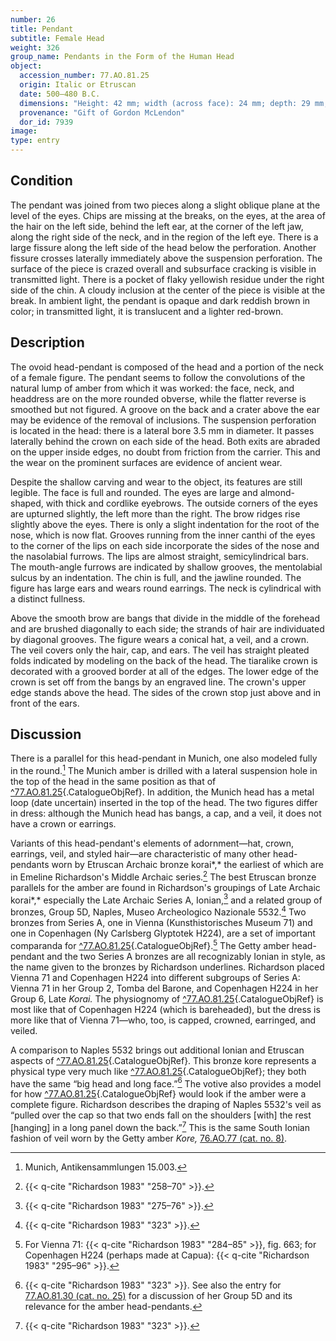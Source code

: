 ```yaml
---
number: 26
title: Pendant
subtitle: Female Head
weight: 326
group_name: Pendants in the Form of the Human Head
object:
  accession_number: 77.AO.81.25
  origin: Italic or Etruscan
  date: 500–480 B.C.
  dimensions: "Height: 42 mm; width (across face): 24 mm; depth: 29 mm; Diameter of suspension hole: 3.5 mm; Weight: 14.9 g"
  provenance: "Gift of Gordon McLendon"
  dor_id: 7939
image:
type: entry
---
```


## Condition

The pendant was joined from two pieces along a slight oblique plane at the level of the eyes. Chips are missing at the breaks, on the eyes, at the area of the hair on the left side, behind the left ear, at the corner of the left jaw, along the right side of the neck, and in the region of the left eye. There is a large fissure along the left side of the head below the perforation. Another fissure crosses laterally immediately above the suspension perforation. The surface of the piece is crazed overall and subsurface cracking is visible in transmitted light. There is a pocket of flaky yellowish residue under the right side of the chin. A cloudy inclusion at the center of the piece is visible at the break. In ambient light, the pendant is opaque and dark reddish brown in color; in transmitted light, it is translucent and a lighter red-brown.

## Description

The ovoid head-pendant is composed of the head and a portion of the neck of a female figure. The pendant seems to follow the convolutions of the natural lump of amber from which it was worked: the face, neck, and headdress are on the more rounded obverse, while the flatter reverse is smoothed but not figured. A groove on the back and a crater above the ear may be evidence of the removal of inclusions. The suspension perforation is located in the head: there is a lateral bore 3.5 mm in diameter. It passes laterally behind the crown on each side of the head. Both exits are abraded on the upper inside edges, no doubt from friction from the carrier. This and the wear on the prominent surfaces are evidence of ancient wear.

Despite the shallow carving and wear to the object, its features are still legible. The face is full and rounded. The eyes are large and almond-shaped, with thick and cordlike eyebrows. The outside corners of the eyes are upturned slightly, the left more than the right. The brow ridges rise slightly above the eyes. There is only a slight indentation for the root of the nose, which is now flat. Grooves running from the inner canthi of the eyes to the corner of the lips on each side incorporate the sides of the nose and the nasolabial furrows. The lips are almost straight, semicylindrical bars. The mouth-angle furrows are indicated by shallow grooves, the mentolabial sulcus by an indentation. The chin is full, and the jawline rounded. The figure has large ears and wears round earrings. The neck is cylindrical with a distinct fullness.

Above the smooth brow are bangs that divide in the middle of the forehead and are brushed diagonally to each side; the strands of hair are individuated by diagonal grooves. The figure wears a conical hat, a veil, and a crown. The veil covers only the hair, cap, and ears. The veil has straight pleated folds indicated by modeling on the back of the head. The tiaralike crown is decorated with a grooved border at all of the edges. The lower edge of the crown is set off from the bangs by an engraved line. The crown's upper edge stands above the head. The sides of the crown stop just above and in front of the ears.

## Discussion

There is a parallel for this head-pendant in Munich, one also modeled fully in the round.[^1] The Munich amber is drilled with a lateral suspension hole in the top of the head in the same position as that of [^77.AO.81.25](#cat-77.AO.81.25){.CatalogueObjRef}. In addition, the Munich head has a metal loop (date uncertain) inserted in the top of the head. The two figures differ in dress: although the Munich head has bangs, a cap, and a veil, it does not have a crown or earrings.

Variants of this head-pendant's elements of adornment—hat, crown, earrings, veil, and styled hair—are characteristic of many other head-pendants worn by Etruscan Archaic bronze korai*,* the earliest of which are in Emeline Richardson's Middle Archaic series.[^2] The best Etruscan bronze parallels for the amber are found in Richardson's groupings of Late Archaic korai*,* especially the Late Archaic Series A, Ionian,[^3] and a related group of bronzes, Group 5D, Naples, Museo Archeologico Nazionale 5532.[^4] Two bronzes from Series A, one in Vienna (Kunsthistorisches Museum 71) and one in Copenhagen (Ny Carlsberg Glyptotek H224), are a set of important comparanda for [^77.AO.81.25](#cat-77.AO.81.25){.CatalogueObjRef}.[^5] The Getty amber head-pendant and the two Series A bronzes are all recognizably Ionian in style, as the name given to the bronzes by Richardson underlines. Richardson placed Vienna 71 and Copenhagen H224 into different subgroups of Series A: Vienna 71 in her Group 2, Tomba del Barone, and Copenhagen H224 in her Group 6, Late *Korai.* The physiognomy of [^77.AO.81.25](#cat-77.AO.81.25){.CatalogueObjRef} is most like that of Copenhagen H224 (which is bareheaded), but the dress is more like that of Vienna 71—who, too, is capped, crowned, earringed, and veiled.

A comparison to Naples 5532 brings out additional Ionian and Etruscan aspects of [^77.AO.81.25](#cat-77.AO.81.25){.CatalogueObjRef}. This bronze kore represents a physical type very much like [^77.AO.81.25](#cat-77.AO.81.25){.CatalogueObjRef}; they both have the same “big head and long face.”[^6] The votive also provides a model for how [^77.AO.81.25](#cat-77.AO.81.25){.CatalogueObjRef} would look if the amber were a complete figure. Richardson describes the draping of Naples 5532's veil as “pulled over the cap so that two ends fall on the shoulders [with] the rest [hanging] in a long panel down the back.”[^7] This is the same South Ionian fashion of veil worn by the Getty amber *Kore,* [76.AO.77 (cat. no. 8)](#8.md).


[^1]: Munich, Antikensammlungen 15.003.

[^2]: {{< q-cite "Richardson 1983" "258–70" >}}.

[^3]: {{< q-cite "Richardson 1983" "275–76" >}}.

[^4]: {{< q-cite "Richardson 1983" "323" >}}.

[^5]: For Vienna 71: {{< q-cite "Richardson 1983" "284–85" >}}, fig. 663; for Copenhagen H224 (perhaps made at Capua): {{< q-cite "Richardson 1983" "295–96" >}}.

[^6]: {{< q-cite "Richardson 1983" "323" >}}. See also the entry for [77.AO.81.30 (cat. no. 25)](#25.md) for a discussion of her Group 5D and its relevance for the amber head-pendants.

[^7]: {{< q-cite "Richardson 1983" "323" >}}.
